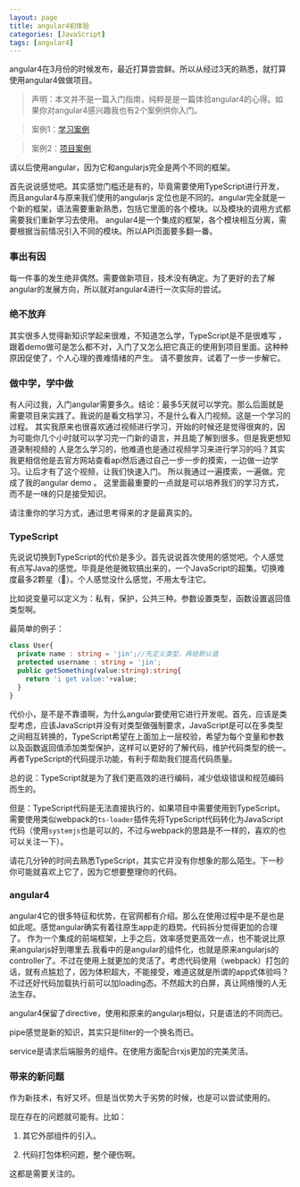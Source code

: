 ```yaml
---
layout: page
title: angular4初体验
categories: [JavaScript]
tags: [angular4]
---
```


angular4在3月份的时候发布，最近打算尝尝鲜。所以从经过3天的熟悉，就打算使用angular4做做项目。

> 声明：本文并不是一篇入门指南，纯粹是是一篇体验angular4的心得。如果你对angular4感兴趣我也有2个案例供你入门。

> 案例1：[学习案例](https://github.com/Yi-love/koa-angular4-demo)

> 案例2：[项目案例](https://github.com/Yi-love/talks)

请以后使用angular，因为它和angularjs完全是两个不同的框架。

首先说说感觉吧。其实感觉门槛还是有的，毕竟需要使用TypeScript进行开发，而且angular4与原来我们使用的angularjs
定位也是不同的。angular完全就是一个新的框架，语法需要重新熟悉，包括它里面的各个模块。以及模块的调用方式都需要我们重新学习去使用。
angular4是一个集成的框架，各个模块相互分离，需要根据当前情况引入不同的模块。所以API页面要多翻一番。

### 事出有因
每一件事的发生绝非偶然。需要做新项目，技术没有确定。为了更好的去了解angular的发展方向，所以就对angular4进行一次实际的尝试。

### 绝不放弃
其实很多人觉得新知识学起来很难，不知道怎么学，TypeScript是不是很难写 ，跟着demo做可是怎么都不对，入门了又怎么把它真正的使用到项目里面。这种种原因促使了，个人心理的畏难情绪的产生。
请不要放弃，试着了一步一步解它。

### 做中学，学中做
有人问过我，入门angular需要多久。结论：最多5天就可以学完。那么后面就是需要项目来实践了。我说的是看文档学习，不是什么看入门视频。这是一个学习的过程。
其实我原来也很喜欢通过视频进行学习，开始的时候还是觉得很爽的，因为可能你几个小时就可以学习完一门新的语言，并且能了解到很多。但是我更想知道录制视频的
人是怎么学习的，他难道也是通过视频学习来进行学习的吗？其实我更相信他是去官方网站查看api然后通过自己一步一步的摸索，一边做一边学习。让后才有了这个视频，让我们快速入门。
所以我通过一遍摸索，一遍做。完成了我的angular demo 。 这里面最重要的一点就是可以培养我们的学习方式，而不是一味的只是接受知识。

请注重你的学习方式，通过思考得来的才是最真实的。

### TypeScript
先说说切换到TypeScript的代价是多少。首先说说首次使用的感觉吧。个人感觉有点写Java的感觉。毕竟是他是微软搞出来的，一个JavaScript的超集。切换难度最多2颗星（🌟）。个人感觉没什么感觉，不用太专注它。

比如说变量可以定义为：私有，保护，公共三种。参数设置类型，函数设置返回值类型啊。

最简单的例子：

```ts
class User{
  private name : string = 'jin';//先定义类型，再给默认值
  protected username : string = 'jin';
  public getSomething(value:string):string{
    return 'i get value:'+value;
  }
}
```

代价小，是不是不靠谱啊，为什么angular要使用它进行开发呢。首先，应该是类型考虑，应该JavaScript并没有对类型做强制要求，JavaScript是可以在多类型之间相互转换的，TypeScript希望在上面加上一层校验，希望为每个变量和参数以及函数返回值添加类型保护，这样可以更好的了解代码，维护代码类型的统一。再者TypeScript的代码提示功能，有利于帮助我们提高代码质量。

总的说：TypeScript就是为了我们更高效的进行编码，减少低级错误和规范编码而生的。

但是：TypeScript代码是无法直接执行的，如果项目中需要使用到TypeScript。需要使用类似webpack的`ts-loader`插件先将TypeScript代码转化为JavaScript代码（使用`systemjs`也是可以的，不过与webpack的思路是不一样的，喜欢的也可以关注一下）。

请花几分钟的时间去熟悉TypeScript，其实它并没有你想象的那么陌生。下一秒你可能就喜欢上它了，因为它想要整理你的代码。

### angular4
angular4它的很多特征和优势，在官网都有介绍。那么在使用过程中是不是也是如此呢。感觉angular确实有着往原生app走的趋势。代码拆分觉得更加的合理了。
作为一个集成的前端框架，上手之后，效率感觉更高效一点，也不能说比原来angularjs好到哪里去.我看中的是angular的组件化，也就是原来angularjs的controller了。不过在使用上就更加的灵活了。考虑代码使用（webpack）打包的话，就有点尴尬了，因为体积超大，不能接受，难道这就是所谓的app式体验吗？不过还好代码加载执行前可以加loading态。不然超大的白屏，真让网络慢的人无法生存。

angular4保留了directive，使用和原来的angularjs相似，只是语法的不同而已。

pipe感觉是新的知识，其实只是filter的一个换名而已。

service是请求后端服务的组件。在使用方面配合rxjs更加的完美灵活。

### 带来的新问题
作为新技术，有好又坏。但是当优势大于劣势的时候，也是可以尝试使用的。

现在存在的问题就可能有。比如：

1.  其它外部组件的引入。

2. 代码打包体积问题，整个硬伤啊。


这都是需要关注的。









































